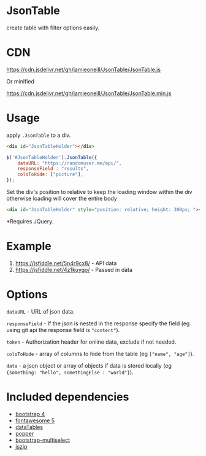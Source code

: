 # JsonTable
create table with filter options easily.

# CDN
https://cdn.jsdelivr.net/gh/jamieoneill/JsonTable/JsonTable.js

Or minified 

https://cdn.jsdelivr.net/gh/jamieoneill/JsonTable/JsonTable.min.js


# Usage
apply `.JsonTable` to a div.

```html
<div id="JsonTableHolder"></div>
```

```javascript
$('#JsonTableHolder').JsonTable({
    dataURL: "https://randomuser.me/api/",
    responseField : "results",
    colsToHide: ["picture"],
});
```

Set the div's position to relative to keep the loading window within the div otherwise loading will cover the entire body

```html
<div id="JsonTableHolder" style="position: relative; height: 300px; "></div>
```

*Requires JQuery.

# Example
1. https://jsfiddle.net/5n4r9cx8/ - API data
1. https://jsfiddle.net/4z1kuygo/ - Passed in data

# Options

`dataURL` - URL of json data.

`responseField` - If the json is nested in the response specify the field (eg using git api the response field is `"content"`).

`token` - Authorization header for online data, exclude if not needed.

`colsToHide` - array of columns to hide from the table (eg `["name", "age"]`).

`data` - a json object or array of objects if data is stored locally (eg `{something: "hello", somethingElse : "world"}`).


# Included dependencies
* [bootstrap 4](https://getbootstrap.com/)
* [fontawesome 5](https://fontawesome.com/)
* [dataTables](https://datatables.net/)
* [popper](https://popper.js.org/)
* [bootstrap-multiselect](https://github.com/davidstutz/bootstrap-multiselect)
* [jszip](https://stuk.github.io/jszip/)
